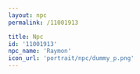```yaml
---
layout: npc
permalink: /11001913

title: Npc
id: '11001913'
npc_name: 'Raymon'
icon_url: 'portrait/npc/dummy_p.png'
---
```

